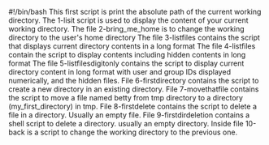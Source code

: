 #!/bin/bash
This first script is print the absolute path of the current working directory.
The 1-lisit script is used to display the content of your current working directory.
The file 2-bring_me_home is to change the working directory to the user's home directory
The file 3-listfiles contains the script that displays current directory contents in a long format
The file 4-listfiles contain the script to display contents including hidden contents in long format
The file 5-listfilesdigitonly contains the script to display current directory content in long format with user and group IDs displayed numerically, and the hidden files.
File 6-firstdirectory contains the script to create a new directory in an existing directory.
File 7-movethatfile contains the script to move a file named betty from tmp directory to a directory (my_first_directory) in tmp.
File 8-firstdelete contains the script to delete a file in a directory. Usually an empty file.
File 9-firstdirdeletion contains a shell script to delete a directory. usually an empty directory.
Inside file 10-back is a script to change the working directory to the previous one.
